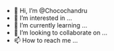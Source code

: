 - 👋 Hi, I’m @Chocochandru
- 👀 I’m interested in ...
- 🌱 I’m currently learning ...
- 💞️ I’m looking to collaborate on ...
- 📫 How to reach me ...

<!---
Chocochandru/Chocochandru is a ✨ special ✨ repository because its `README.md` (this file) appears on your GitHub profile.
You can click the Preview link to take a look at your changes.
--->
